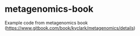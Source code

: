 # metagenomics-book
Example code from metagenomics book (https://www.gitbook.com/book/kyclark/metagenomics/details)
